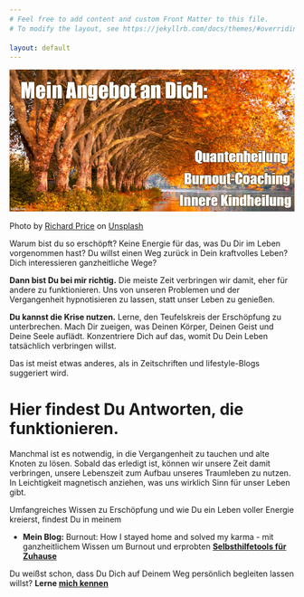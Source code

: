 ```yaml
---
# Feel free to add content and custom Front Matter to this file.
# To modify the layout, see https://jekyllrb.com/docs/themes/#overriding-theme-defaults

layout: default
---
```


![Frontbild](/assets/Frontbild.jpg)

<span>Photo by <a href="https://unsplash.com/@juanpoe?utm_source=unsplash&amp;utm_medium=referral&amp;utm_content=creditCopyText">Richard Price</a> on <a href="https://unsplash.com/s/photos/still-water?utm_source=unsplash&amp;utm_medium=referral&amp;utm_content=creditCopyText">Unsplash</a></span>


Warum bist du so erschöpft? Keine Energie für das, was Du Dir im Leben vorgenommen hast? Du willst einen Weg zurück in Dein kraftvolles Leben? 
Dich interessieren ganzheitliche Wege?

**Dann bist Du bei mir richtig.**
Die meiste Zeit verbringen wir damit, eher für andere zu funktionieren. Uns von unseren Problemen und der Vergangenheit hypnotisieren zu lassen, statt unser Leben zu genießen. 

**Du kannst die Krise nutzen.**
Lerne, den Teufelskreis der Erschöpfung zu unterbrechen. Mach Dir zueigen, was Deinen Körper, Deinen Geist und Deine Seele auflädt. 
Konzentriere Dich auf das, womit Du Dein Leben tatsächlich verbringen willst. 

Das ist meist etwas anderes, als in Zeitschriften und lifestyle-Blogs suggeriert wird. 

# Hier findest Du Antworten, die funktionieren. 

Manchmal ist es notwendig, in die Vergangenheit zu tauchen und alte Knoten zu lösen. Sobald das erledigt ist, können wir unsere Zeit damit verbringen, unsere Lebenszeit zum Aufbau unseres Traumleben zu nutzen. In Leichtigkeit magnetisch anziehen, was uns wirklich Sinn für unser Leben gibt. 

Umfangreiches Wissen zu Erschöpfung und wie Du ein Leben voller Energie kreierst, findest Du in meinem 

- **Mein Blog:** Burnout: How I stayed home and solved my karma - mit ganzheitlichem Wissen um Burnout und erprobten **[Selbsthilfetools für Zuhause](/blog.html)**

Du weißst schon, dass Du Dich auf Deinem Weg persönlich begleiten lassen willst? **Lerne [mich kennen](/about/)** 
 




